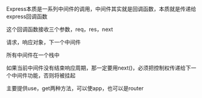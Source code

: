 Express本质是一系列中间件的调用，中间件其实就是回调函数，本质就是传递给express回调函数

这个回调函数接收三个参数，req，res，next

请求，响应对象，下一个中间件

所有中间件在一个栈中

如果当前中间件没有结束响应周期，那一定要用next()，必须把控制权传递给下一个中间件功能，否则将被挂起

主要提供use，get两种方法，可以使app，也可以是router